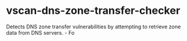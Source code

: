 # vscan-dns-zone-transfer-checker
Detects DNS zone transfer vulnerabilities by attempting to retrieve zone data from DNS servers. - Fo

